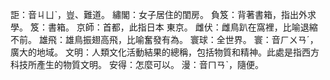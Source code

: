 詎：音ㄐㄩˋ，豈、難道。
繡閣：女子居住的閨房。
負笈：背著書箱，指出外求學。
笈：書箱。
京師：首都，此指日本 東京。
雌伏：雌鳥趴在窩裡，比喻退縮不前。
雄飛：雄鳥振翅高飛，比喻奮發有為。
寰球：全世界。
寰：音ㄏㄨㄢˊ，廣大的地域。
文明：人類文化活動結果的總稱，包括物質和精神。此處是指西方科技所產生的物質文明。
安得：怎麼可以。
漫：音ㄇㄢˋ，隨便。
